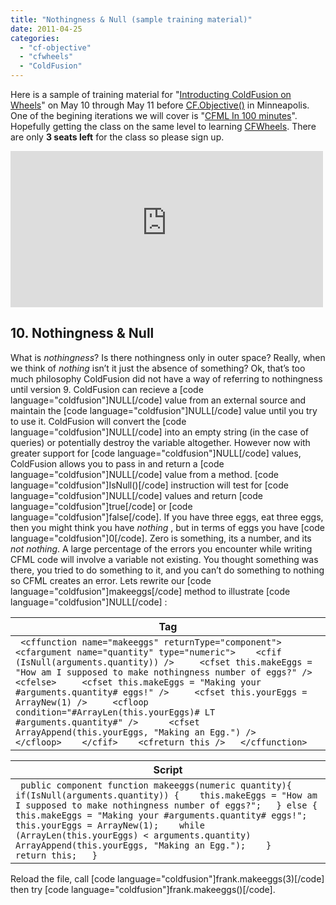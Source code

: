 ```yaml
---
title: "Nothingness & Null (sample training material)"
date: 2011-04-25
categories: 
  - "cf-objective"
  - "cfwheels"
  - "ColdFusion"
---
```


Here is a sample of training material for "[Introducting ColdFusion on Wheels](http://cfwheels-training.stagehq.com/events/659)" on May 10 through May 11 before [CF.Objective()](http://www.cfobjective.com) in Minneapolis. One of the begining iterations we will cover is "[CFML In 100 minutes](https://github.com/mhenke/CFML-in-100-minutes/blob/master/cfml100mins.textile)". Hopefully getting the class on the same level to learning [CFWheels](http://www.cfwheels.org). There are only **3 seats left** for the class so please sign up.

<iframe src="http://cfwheels-training.stagehq.com/events/659/external" marginheight="5" marginwidth="5" frameborder="0" scrolling="auto" height="250" width="500"></iframe>

## 10\. Nothingness & Null

What is _nothingness_? Is there nothingness only in outer space? Really, when we think of _nothing_ isn’t it just the absence of something? Ok, that’s too much philosophy ColdFusion did not have a way of referring to nothingness until version 9. ColdFusion can recieve a \[code language="coldfusion"\]NULL\[/code\] value from an external source and maintain the \[code language="coldfusion"\]NULL\[/code\] value until you try to use it. ColdFusion will convert the \[code language="coldfusion"\]NULL\[/code\] into an empty string (in the case of queries) or potentially destroy the variable altogether. However now with greater support for \[code language="coldfusion"\]NULL\[/code\] values, ColdFusion allows you to pass in and return a \[code language="coldfusion"\]NULL\[/code\] value from a method. \[code language="coldfusion"\]IsNull()\[/code\] instruction will test for \[code language="coldfusion"\]NULL\[/code\] values and return \[code language="coldfusion"\]true\[/code\] or \[code language="coldfusion"\]false\[/code\]. If you have three eggs, eat three eggs, then you might think you have _nothing_ , but in terms of eggs you have \[code language="coldfusion"\]0\[/code\]. Zero is something, its a number, and its _not nothing_. A large percentage of the errors you encounter while writing CFML code will involve a variable not existing. You thought something was there, you tried to do something to it, and you can’t do something to nothing so CFML creates an error. Lets rewrite our \[code language="coldfusion"\]makeeggs\[/code\] method to illustrate \[code language="coldfusion"\]NULL\[/code\] :

| **Tag** |
| --- |
|   ```  <cffunction name="makeeggs" returnType="component">    <cfargument name="quantity" type="numeric">    <cfif (IsNull(arguments.quantity)) />     <cfset this.makeEggs = "How am I supposed to make nothingness number of eggs?" />    <cfelse>     <cfset this.makeEggs = "Making your #arguments.quantity# eggs!" />     <cfset this.yourEggs = ArrayNew(1) />     <cfloop condition="#ArrayLen(this.yourEggs)# LT #arguments.quantity#" />      <cfset ArrayAppend(this.yourEggs, "Making an Egg.") />     </cfloop>    </cfif>    <cfreturn this />   </cffunction>   ```     |

| **Script** |
| --- |
|   ```  public component function makeeggs(numeric quantity){   if(IsNull(arguments.quantity)) {    this.makeEggs = "How am I supposed to make nothingness number of eggs?";   } else {    this.makeEggs = "Making your #arguments.quantity# eggs!";    this.yourEggs = ArrayNew(1);    while (ArrayLen(this.yourEggs) < arguments.quantity)  	ArrayAppend(this.yourEggs, "Making an Egg.");    }    return this;   }   ```     |

Reload the file, call \[code language="coldfusion"\]frank.makeeggs(3)\[/code\] then try \[code language="coldfusion"\]frank.makeeggs()\[/code\].
